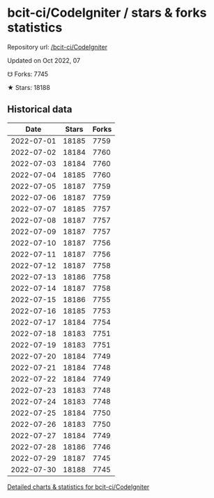 # bcit-ci/CodeIgniter / stars & forks statistics

Repository url: [/bcit-ci/CodeIgniter](https://github.com/bcit-ci/CodeIgniter)

Updated on Oct 2022, 07

☋ Forks: 7745

★ Stars: 18188

## Historical data
| Date | Stars | Forks |
|------|-------|-------|
| 2022-07-01 | 18185 | 7759 | 
| 2022-07-02 | 18184 | 7760 | 
| 2022-07-03 | 18184 | 7760 | 
| 2022-07-04 | 18185 | 7760 | 
| 2022-07-05 | 18187 | 7759 | 
| 2022-07-06 | 18187 | 7759 | 
| 2022-07-07 | 18185 | 7757 | 
| 2022-07-08 | 18187 | 7757 | 
| 2022-07-09 | 18187 | 7757 | 
| 2022-07-10 | 18187 | 7756 | 
| 2022-07-11 | 18187 | 7756 | 
| 2022-07-12 | 18187 | 7758 | 
| 2022-07-13 | 18186 | 7758 | 
| 2022-07-14 | 18187 | 7758 | 
| 2022-07-15 | 18186 | 7755 | 
| 2022-07-16 | 18185 | 7753 | 
| 2022-07-17 | 18184 | 7754 | 
| 2022-07-18 | 18183 | 7751 | 
| 2022-07-19 | 18183 | 7751 | 
| 2022-07-20 | 18184 | 7749 | 
| 2022-07-21 | 18184 | 7748 | 
| 2022-07-22 | 18184 | 7749 | 
| 2022-07-23 | 18183 | 7748 | 
| 2022-07-24 | 18183 | 7748 | 
| 2022-07-25 | 18184 | 7750 | 
| 2022-07-26 | 18183 | 7750 | 
| 2022-07-27 | 18184 | 7749 | 
| 2022-07-28 | 18186 | 7746 | 
| 2022-07-29 | 18187 | 7745 | 
| 2022-07-30 | 18188 | 7745 | 


[Detailed charts & statistics for bcit-ci/CodeIgniter](https://reviewgithub.com/rep/bcit-ci/CodeIgniter)
